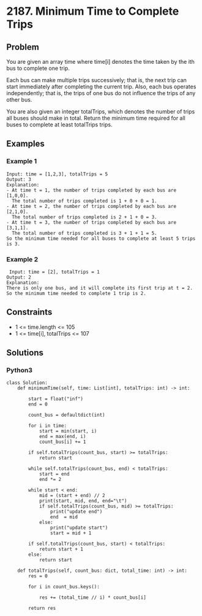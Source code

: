 # 2187. Minimum Time to Complete Trips

## Problem

You are given an array time where time[i] denotes the time taken by the ith bus to complete one trip.

Each bus can make multiple trips successively; that is, the next trip can start immediately after completing the current trip. Also, each bus operates independently; that is, the trips of one bus do not influence the trips of any other bus.

You are also given an integer totalTrips, which denotes the number of trips all buses should make in total. Return the minimum time required for all buses to complete at least totalTrips trips.

## Examples
 
### Example 1
 
```
Input: time = [1,2,3], totalTrips = 5
Output: 3
Explanation:
- At time t = 1, the number of trips completed by each bus are [1,0,0]. 
  The total number of trips completed is 1 + 0 + 0 = 1.
- At time t = 2, the number of trips completed by each bus are [2,1,0]. 
  The total number of trips completed is 2 + 1 + 0 = 3.
- At time t = 3, the number of trips completed by each bus are [3,1,1]. 
  The total number of trips completed is 3 + 1 + 1 = 5.
So the minimum time needed for all buses to complete at least 5 trips is 3.
```
 
### Example 2
 
```
 Input: time = [2], totalTrips = 1
Output: 2
Explanation:
There is only one bus, and it will complete its first trip at t = 2.
So the minimum time needed to complete 1 trip is 2.
```
 
## Constraints
 
* 1 <= time.length <= 105
* 1 <= time[i], totalTrips <= 107

## Solutions

### Python3

```
class Solution:
    def minimumTime(self, time: List[int], totalTrips: int) -> int:

        start = float("inf")
        end = 0
        
        count_bus = defaultdict(int)

        for i in time:
            start = min(start, i)
            end = max(end, i)
            count_bus[i] += 1
        
        if self.totalTrips(count_bus, start) >= totalTrips:
            return start
        
        while self.totalTrips(count_bus, end) < totalTrips:
            start = end
            end *= 2
        
        while start < end:
            mid = (start + end) // 2
            print(start, mid, end, end="\t")
            if self.totalTrips(count_bus, mid) >= totalTrips:
                print("update end")
                end  = mid
            else:
                print("update start")
                start = mid + 1

        if self.totalTrips(count_bus, start) < totalTrips:
            return start + 1
        else:
            return start

    def totalTrips(self, count_bus: dict, total_time: int) -> int:
        res = 0
        
        for i in count_bus.keys():
            
            res += (total_time // i) * count_bus[i]
        
        return res
```
